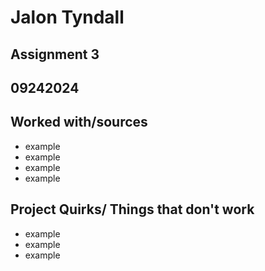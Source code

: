 # Jalon Tyndall
## Assignment 3
## 09242024
## Worked with/sources 
* example
* example
* example
* example
## Project Quirks/ Things that don't work
* example
* example
* example
